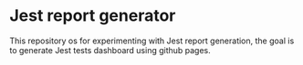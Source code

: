 # Jest report generator

This repository os for experimenting with Jest report generation, the goal is to
generate Jest tests dashboard using github pages.
